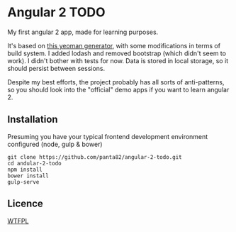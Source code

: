 # Angular 2 TODO

My first angular 2 app, made for learning purposes. 

It's based on [this yeoman generator](https://github.com/ruffiem/generator-angular2-application-scaffolder),
with some modifications in terms of build system. I added lodash and removed bootstrap (which didn't seem to work).
I didn't bother with tests for now. Data is stored in local storage, so it should persist between sessions.

Despite my best efforts, the project probably has all sorts of anti-patterns,
so you should look into the "official" demo apps if you want to learn angular 2.

## Installation

Presuming you have your typical frontend development environment configured (node, gulp & bower)

```
git clone https://github.com/panta82/angular-2-todo.git
cd andular-2-todo
npm install
bower install
gulp-serve
```
## Licence

[WTFPL](http://www.wtfpl.net/about/)